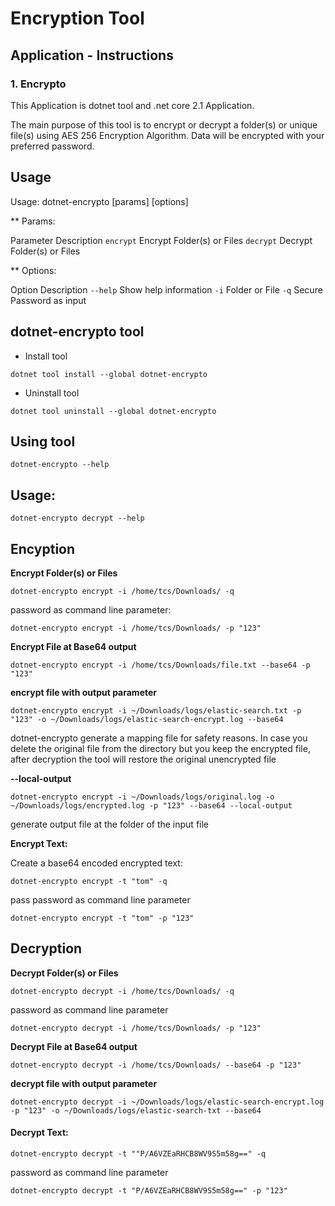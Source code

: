 # Encryption Tool 

## Application - Instructions

### 1. Encrypto

This Application is dotnet tool and .net core 2.1 Application.

The main purpose of this tool is to encrypt or decrypt a folder(s) or unique file(s) using AES 256 Encryption Algorithm.
Data will be encrypted with your preferred password.

## Usage

Usage: dotnet-encrypto [params] [options]

** Params:

Parameter Description 
`encrypt` Encrypt Folder(s) or Files
`decrypt` Decrypt Folder(s) or Files

** Options:

Option Description
`--help`   Show help information 
`-i`       Folder or File
`-q`	   Secure Password as input

## dotnet-encrypto tool

* Install tool

`dotnet tool install --global dotnet-encrypto`

* Uninstall tool

`dotnet tool uninstall --global dotnet-encrypto`

## Using tool

`dotnet-encrypto --help`



## Usage:

```
dotnet-encrypto decrypt --help
```

## Encyption

**Encrypt Folder(s) or Files**


```
dotnet-encrypto encrypt -i /home/tcs/Downloads/ -q
```

password as command line parameter:

```
dotnet-encrypto encrypt -i /home/tcs/Downloads/ -p "123"
```

**Encrypt File at Base64 output**

```
dotnet-encrypto encrypt -i /home/tcs/Downloads/file.txt --base64 -p "123" 
```

**encrypt file with output parameter**
```
dotnet-encrypto encrypt -i ~/Downloads/logs/elastic-search.txt -p "123" -o ~/Downloads/logs/elastic-search-encrypt.log --base64
```

dotnet-encrypto generate a mapping file for safety reasons. In case you delete the original file from the directory but you keep the encrypted file, after decryption the tool will restore the original unencrypted file  

**--local-output**
```
dotnet-encrypto encrypt -i ~/Downloads/logs/original.log -o ~/Downloads/logs/encrypted.log -p "123" --base64 --local-output
```
generate output file at the folder of the input file

**Encrypt Text:**

Create a base64 encoded encrypted text:

```
dotnet-encrypto encrypt -t "tom" -q
```

pass password as command line parameter

```
dotnet-encrypto encrypt -t "tom" -p "123"
```

## Decryption

**Decrypt Folder(s) or Files**

```
dotnet-encrypto decrypt -i /home/tcs/Downloads/ -q
```

password as command line parameter

```
dotnet-encrypto decrypt -i /home/tcs/Downloads/ -p "123"
```

**Decrypt File at Base64 output**

```
dotnet-encrypto decrypt -i /home/tcs/Downloads/ --base64 -p "123"
```

**decrypt file with output parameter**
```
dotnet-encrypto decrypt -i ~/Downloads/logs/elastic-search-encrypt.log -p "123" -o ~/Downloads/logs/elastic-search-txt --base64
```

#### Decrypt Text:

```
dotnet-encrypto decrypt -t ""P/A6VZEaRHCB8WV9S5m58g==" -q
```
password as command line parameter

```
dotnet-encrypto decrypt -t "P/A6VZEaRHCB8WV9S5m58g==" -p "123"
```

